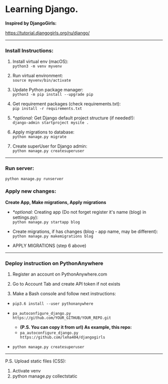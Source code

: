 # Learning Django.

**Inspired by DjangoGirls:** 

https://tutorial.djangogirls.org/ru/django/

---

### Install Instructions:
1. Install virtual env (macOS):  
`python3 -m venv myvenv`

2. Run virtual environment:  
`source myvenv/bin/activate`

3. Update Python package manager:  
`python3 -m pip install --upgrade pip`

4. Get requirement packages (check requirements.txt):  
`pip install -r requirements.txt`

5. _*optional:_ Get Django default project structure (if needed!):  
`django-admin startproject mysite .`

6. Apply migrations to database:  
`python manage.py migrate`

7. Create superUser for Django admin:  
`python manage.py createsuperuser`

---

### Run server:
`python manage.py runserver`

### Apply new changes:
**Create App, Make migrations, Apply migrations**

- _*optional:_ Creating app (Do not forget register it's name (blog) in settings.py):  
`python manage.py startapp blog`

- Create migrations, if has changes (blog - app name, may be different):  
`python manage.py makemigrations blog`

- APPLY MIGRATIONS (step 6 above)

---

### Deploy instruction on PythonAnywhere
1. Register an account on PythonAnywhere.com

2. Go to Account Tab and create API token if not exists

3. Make a Bash console and follow next instructions:

- `pip3.6 install --user pythonanywhere`

- `pa_autoconfigure_django.py https://github.com/YOUR_GITHUB/YOUR_REPO.git`
    - **(P.S. You can copy it from url) As example, this repo:**
    - `pa_autoconfigure_django.py https://github.com/leha404/djangogirls`

- `python manage.py createsuperuser`

---

P.S. Upload static files (CSS):  
1. Activate venv
2. python manage.py collectstatic